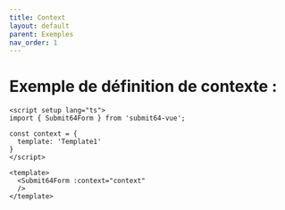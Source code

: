 ```yaml
---
title: Context
layout: default
parent: Exemples
nav_order: 1
---
```


# Exemple de définition de contexte : 
```vue
<script setup lang="ts">
import { Submit64Form } from 'submit64-vue';

const context = {
  template: 'Template1'
}
</script>

<template>
  <Submit64Form :context="context"
  />
</template>
```